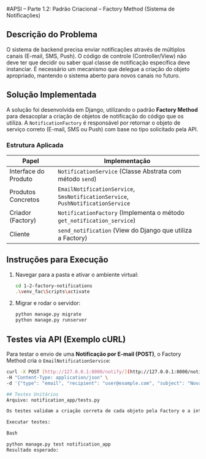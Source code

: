 #APSI – Parte 1.2: Padrão Criacional – Factory Method (Sistema de Notificações)

## Descrição do Problema

O sistema de backend precisa enviar notificações através de múltiplos canais (E-mail, SMS, Push). O código de controle (Controller/View) não deve ter que decidir ou saber qual classe de notificação específica deve instanciar. É necessário um mecanismo que delegue a criação do objeto apropriado, mantendo o sistema aberto para novos canais no futuro.

## Solução Implementada

A solução foi desenvolvida em Django, utilizando o padrão **Factory Method** para desacoplar a criação de objetos de notificação do código que os utiliza. A `NotificationFactory` é responsável por retornar o objeto de serviço correto (E-mail, SMS ou Push) com base no tipo solicitado pela API.

### Estrutura Aplicada

| Papel | Implementação |
|-------|----------------|
| Interface do Produto | `NotificationService` (Classe Abstrata com método `send`) |
| Produtos Concretos | `EmailNotificationService`, `SmsNotificationService`, `PushNotificationService` |
| Criador (Factory) | `NotificationFactory` (Implementa o método `get_notification_service`) |
| Cliente | `send_notification` (View do Django que utiliza a Factory) |

## Instruções para Execução

1.  Navegar para a pasta e ativar o ambiente virtual:
    ```bash
    cd 1-2-factory-notifications
    .\venv_fac\Scripts\activate
    ```

2.  Migrar e rodar o servidor:
    ```bash
    python manage.py migrate
    python manage.py runserver
    ```

## Testes via API (Exemplo cURL)

Para testar o envio de uma **Notificação por E-mail (POST)**, o Factory Method cria o `EmailNotificationService`:

```bash
curl -X POST [http://127.0.0.1:8000/notify/](http://127.0.0.1:8000/notify/) \
-H "Content-Type: application/json" \
-d '{"type": "email", "recipient": "user@example.com", "subject": "Nova Fatura", "content": "Sua fatura está pronta."}'

## Testes Unitários
Arquivo: notification_app/tests.py

Os testes validam a criação correta de cada objeto pela Factory e a integração da API.

Executar testes:

Bash

python manage.py test notification_app
Resultado esperado:
